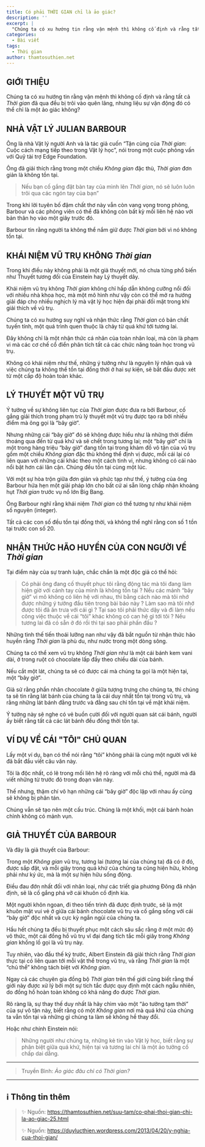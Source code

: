 ```yaml
---
title: Có phải THỜI GIAN chỉ là ảo giác?
description: ''
excerpt: |
  "Chúng ta có xu hướng tin rằng vận mệnh thì không cố định và rằng tất cả THỜI GIAN đã qua đều bị trôi vào quên lãng, nhưng liệu sự vận động đó có thể chỉ là một ảo giác không?"
categories:
  - Bài viết
tags:
  - Thời gian
author: thamtosuthien.net
---
```


## GIỚI THIỆU

Chúng ta có xu hướng tin rằng vận mệnh thì không cố định và rằng tất cả _Thời gian_ đã qua đều bị trôi vào quên lãng,
nhưng liệu sự vận động đó có thể chỉ là một ảo giác không?

## NHÀ VẬT LÝ JULIAN BARBOUR

Ông là nhà Vật lý người Anh và là tác giả cuốn “Tận cùng của _Thời gian_: Cuộc cách mạng tiếp theo trong Vật lý học”,
nói trong một cuộc phỏng vấn với Quỹ tài trợ Edge Foundation.

Ông đã giải thích rằng trong một chiều _Không gian_ đặc thù, _Thời gian_ đơn giản là không tồn tại.

> Nếu bạn cố gắng đặt bàn tay của mình lên _Thời gian_, nó sẽ luôn luôn trôi qua các ngón tay của bạn”

Trong khi lời tuyên bố đậm chất thơ này vẫn còn vang vọng trong phòng,
Barbour và các phóng viên có thể đã không còn bất kỳ mối liên hệ nào với bản thân họ vào một giây trước đó.

Barbour tin rằng người ta không thể nắm giữ được _Thời gian_ bởi vì nó không tồn tại.

## KHÁI NIỆM VŨ TRỤ KHÔNG _Thời gian_

Trong khi điều này không phải là một giả thuyết mới, nó chưa từng phổ biến như Thuyết tương đối của Einstein hay Lý thuyết dây.

Khái niệm vũ trụ không _Thời gian_ không chỉ hấp dẫn không cưỡng nổi đối với nhiều nhà khoa học, mà một mô hình như vậy còn có thể mở ra hướng giải đáp cho nhiều nghịch lý mà vật lý học hiện đại phải đối mặt trong khi giải thích về vũ trụ.

Chúng ta có xu hướng suy nghĩ và nhận thức rằng _Thời gian_ có bản chất tuyến tính, một quá trình quen thuộc là chảy từ quá khứ tới tương lai.

Đây không chỉ là một nhận thức cá nhân của toàn nhân loại, mà còn là phạm vi mà các cơ chế cổ điển phân tích tất cả các chức năng toán học trong vũ trụ.

Không có khái niệm như thế, những ý tưởng như là nguyên lý nhân quả và việc chúng ta không thể tồn tại đồng thời ở hai sự kiện, sẽ bắt đầu được xét từ một cấp độ hoàn toàn khác.

## LÝ THUYẾT MỘT VŨ TRỤ

Ý tưởng về sự không liên tục của _Thời gian_ được đưa ra bởi Barbour, cố gắng giải thích trong phạm trù lý thuyết một vũ trụ được tạo ra bởi nhiều điểm mà ông gọi là “bây giờ”.

Nhưng những cái “bây giờ” đó sẽ không được hiểu như là những thời điểm thoáng qua đến từ quá khứ và sẽ chết trong tương lai;
một “bây giờ” chỉ là một trong hàng triệu “bây giờ” đang tồn tại trong khảm đồ vô tận của vũ trụ gồm một chiều _Không gian_ đặc thù không thể định vị được, mỗi cái lại có liên quan với những cái khác theo một cách tinh vi, nhưng không có cái nào nổi bật hơn cái lân cận. Chúng đều tồn tại cùng một lúc.

Với một sự hòa trộn giữa đơn giản và phức tạp như thế, ý tưởng của ông Barbour hứa hẹn một giải pháp lớn cho bất cứ ai sẵn lòng chấp nhận khoảng hụt _Thời gian_ trước vụ nổ lớn Big Bang.

Ông Barbour nghĩ rằng khái niệm _Thời gian_ có thể tương tự như khái niệm số nguyên (integer).

Tất cả các con số đều tồn tại đồng thời, và không thể nghĩ rằng con số 1 tồn tại trước con số 20.

## NHẬN THỨC HÃO HUYỀN CỦA CON NGƯỜI VỀ _Thời gian_

Tại điểm này của sự tranh luận, chắc chắn là một độc giả có thể hỏi:

> Có phải ông đang cố thuyết phục tôi rằng động tác mà tôi đang làm hiện giờ với cánh tay của mình là không tồn tại ?
> Nếu các mảnh “bây giờ” vi mô không có liên hệ với nhau, thì bằng cách nào mà tôi nhớ được những ý tưởng đầu tiên trong bài báo này ?
> Làm sao mà tôi nhớ được tôi đã ăn trưa với cái gì ?
> Tại sao tôi phải thức dậy và đi làm nếu công việc thuộc về cái “tôi” khác không có can hệ gì tới tôi ?
> Nếu tương lai đã có sẵn ở đó rồi thì tại sao phải phấn đấu ?

Những tình thế tiến thoái lưỡng nan như vậy đã bắt nguồn từ nhận thức hão huyền rằng _Thời gian_ là phù du, như nước trong một dòng sông.

Chúng ta có thể xem vũ trụ không _Thời gian_ như là một cái bánh kem vani dài, ở trong ruột có chocolate lấp đầy theo chiều dài của bánh.

Nếu cắt một lát, chúng ta sẽ có được cái mà chúng ta gọi là một hiện tại, một “bây giờ”.

Giả sử rằng phần nhân chocolate ở giữa tượng trưng cho chúng ta, thì chúng ta sẽ tin rằng lát bánh của chúng ta là cái duy nhất tồn tại trong vũ trụ,
và rằng những lát bánh đằng trước và đằng sau chỉ tồn tại về mặt khái niệm.

Ý tưởng này sẽ nghe có vẻ buồn cười đối với người quan sát cái bánh, người ấy biết rằng tất cả các lát bánh đều đồng thời tồn tại.

## VÍ DỤ VỀ CÁI "TÔI" CHỦ QUAN

Lấy một ví dụ, bạn có thể nói rằng “tôi” không phải là cùng một người với kẻ đã bắt đầu viết câu văn này.

Tôi là độc nhất, có lẽ trong mối liên hệ rõ ràng với mỗi chủ thể, người mà đã viết những từ trước đó trong đoạn văn này.

Thế nhưng, thậm chí vô hạn những cái “bây giờ” độc lập với nhau ấy cũng sẽ không bị phân tán.

Chúng vẫn sẽ tạo nên một cấu trúc. Chúng là một khối, một cái bánh hoàn chỉnh không có mảnh vụn.

## GIẢ THUYẾT CỦA BARBOUR

Và đây là giả thuyết của Barbour:

Trong một _Không gian_ vũ trụ, tương lai (tương lai của chúng ta) đã có ở đó, được sắp đặt, và mỗi giây trong quá khứ của chúng ta cũng hiện hữu, không phải như ký ức, mà là một sự hiện hữu sống động.

Điều đau đớn nhất đối với nhân loại, như các triết gia phương Đông đã nhận định, sẽ là cố gắng phá vỡ cái khuôn cố định kia.

Một người khôn ngoan, đi theo tiến trình đã được định trước, sẽ là một khuôn mặt vui vẻ ở giữa cái bánh chocolate vũ trụ và cố gắng sống với cái “bây giờ” độc nhất và cực kỳ ngắn ngủi của chúng ta.

Hầu hết chúng ta đều bị thuyết phục một cách sâu sắc rằng ở một mức độ vô thức, một cái đồng hồ vũ trụ vĩ đại đang tích tắc mỗi giây trong _Không gian_ khổng lồ gọi là vũ trụ này.

Tuy nhiên, vào đầu thế kỷ trước, Albert Einstein đã giải thích rằng _Thời gian_ thực tại có liên quan tới mỗi vật thể trong vũ trụ, và rằng _Thời gian_ là một “chủ thể” không tách biệt với _Không gian_.

Ngay cả các chuyên gia đồng bộ _Thời gian_ trên thế giới cũng biết rằng thế giới này được xử lý bởi một sự tích tắc được quy định một cách ngẫu nhiên, do đồng hồ hoàn toàn không có khả năng đo được _Thời gian_.

Rõ ràng là, sự thay thế duy nhất là hãy chìm vào một “ảo tưởng tạm thời” của sự vô tận này, biết rằng có một _Không gian_ nơi mà quá khứ của chúng ta vẫn tồn tại và những gì chúng ta làm sẽ không hề thay đổi.

Hoặc như chính Einstein nói:

> Những người như chúng ta, những kẻ tin vào Vật lý học, biết rằng sự phân biệt giữa quá khứ, hiện tại và tương lai chỉ là một ảo tưởng cố chấp dai dẳng.

<hr class="blog-rule" />

> Truyền Bình: *Ảo giác đâu chỉ có *Thời gian*?*

<hr class="blog-rule" />

## ℹ️ Thông tin thêm

> ✨ Nguồn: https://thamtosuthien.net/suu-tam/co-phai-thoi-gian-chi-la-ao-giac-25.html
>
> ✨ Nguồn: https://duylucthien.wordpress.com/2013/04/20/y-nghia-cua-thoi-gian/
